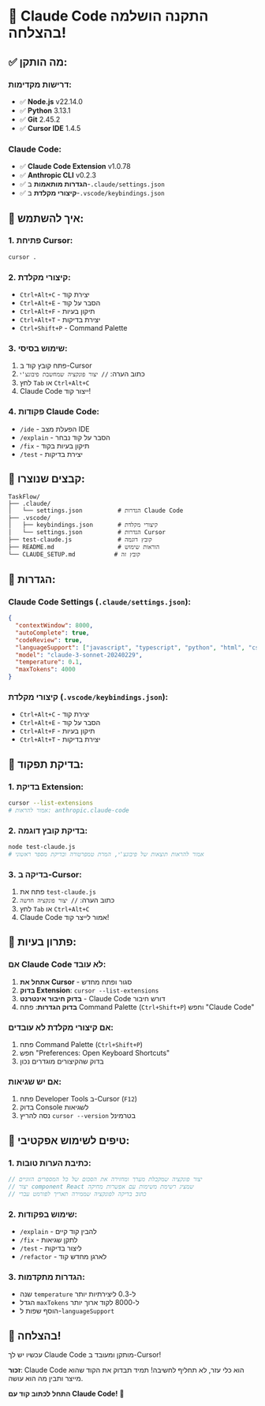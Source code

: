 # 🎉 Claude Code התקנה הושלמה בהצלחה!

## ✅ מה הותקן:

### דרישות מקדימות:
- ✅ **Node.js** v22.14.0
- ✅ **Python** 3.13.1  
- ✅ **Git** 2.45.2
- ✅ **Cursor IDE** 1.4.5

### Claude Code:
- ✅ **Claude Code Extension** v1.0.78
- ✅ **Anthropic CLI** v0.2.3
- ✅ **הגדרות מותאמות** ב-`.claude/settings.json`
- ✅ **קיצורי מקלדת** ב-`.vscode/keybindings.json`

## 🚀 איך להשתמש:

### 1. פתיחת Cursor:
```bash
cursor .
```

### 2. קיצורי מקלדת:
- `Ctrl+Alt+C` - יצירת קוד
- `Ctrl+Alt+E` - הסבר על קוד
- `Ctrl+Alt+F` - תיקון בעיות
- `Ctrl+Alt+T` - יצירת בדיקות
- `Ctrl+Shift+P` - Command Palette

### 3. שימוש בסיסי:
1. פתח קובץ קוד ב-Cursor
2. כתוב הערה: `// יצור פונקציה שמחשבת פיבונצ'י`
3. לחץ `Tab` או `Ctrl+Alt+C`
4. Claude Code ייצור קוד!

### 4. פקודות Claude Code:
- `/ide` - הפעלת מצב IDE
- `/explain` - הסבר על קוד נבחר
- `/fix` - תיקון בעיות בקוד
- `/test` - יצירת בדיקות

## 📁 קבצים שנוצרו:

```
TaskFlow/
├── .claude/
│   └── settings.json          # הגדרות Claude Code
├── .vscode/
│   ├── keybindings.json       # קיצורי מקלדת
│   └── settings.json          # הגדרות Cursor
├── test-claude.js             # קובץ דוגמה
├── README.md                  # הוראות שימוש
└── CLAUDE_SETUP.md           # קובץ זה
```

## 🔧 הגדרות:

### Claude Code Settings (`.claude/settings.json`):
```json
{
  "contextWindow": 8000,
  "autoComplete": true,
  "codeReview": true,
  "languageSupport": ["javascript", "typescript", "python", "html", "css", "json"],
  "model": "claude-3-sonnet-20240229",
  "temperature": 0.1,
  "maxTokens": 4000
}
```

### קיצורי מקלדת (`.vscode/keybindings.json`):
- `Ctrl+Alt+C` - יצירת קוד
- `Ctrl+Alt+E` - הסבר על קוד
- `Ctrl+Alt+F` - תיקון בעיות
- `Ctrl+Alt+T` - יצירת בדיקות

## 🧪 בדיקת תפקוד:

### 1. בדיקת Extension:
```bash
cursor --list-extensions
# אמור להראות: anthropic.claude-code
```

### 2. בדיקת קובץ דוגמה:
```bash
node test-claude.js
# אמור להראות תוצאות של פיבונצ'י, המרת טמפרטורה ובדיקת מספר ראשוני
```

### 3. בדיקה ב-Cursor:
1. פתח את `test-claude.js`
2. כתוב הערה: `// יצור פונקציה חדשה`
3. לחץ `Tab` או `Ctrl+Alt+C`
4. Claude Code אמור לייצר קוד!

## 🔧 פתרון בעיות:

### אם Claude Code לא עובד:
1. **אתחל את Cursor** - סגור ופתח מחדש
2. **בדוק Extension**: `cursor --list-extensions`
3. **בדוק חיבור אינטרנט** - Claude Code דורש חיבור
4. **בדוק הגדרות**: פתח Command Palette (`Ctrl+Shift+P`) וחפש "Claude Code"

### אם קיצורי מקלדת לא עובדים:
1. פתח Command Palette (`Ctrl+Shift+P`)
2. חפש "Preferences: Open Keyboard Shortcuts"
3. בדוק שהקיצורים מוגדרים נכון

### אם יש שגיאות:
1. פתח Developer Tools ב-Cursor (`F12`)
2. בדוק Console לשגיאות
3. נסה להריץ `cursor --version` בטרמינל

## 🎯 טיפים לשימוש אפקטיבי:

### 1. כתיבת הערות טובות:
```javascript
// יצור פונקציה שמקבלת מערך ומחזירה את הסכום של כל המספרים הזוגיים
// יצור component React שמציג רשימת משימות עם אפשרות מחיקה
// כתוב בדיקה לפונקציה שממירה תאריך לפורמט עברי
```

### 2. שימוש בפקודות:
- `/explain` - להבין קוד קיים
- `/fix` - לתקן שגיאות
- `/test` - ליצור בדיקות
- `/refactor` - לארגן מחדש קוד

### 3. הגדרות מתקדמות:
- שנה `temperature` ל-0.3 ליצירתיות יותר
- הגדל `maxTokens` ל-8000 לקוד ארוך יותר
- הוסף שפות ל-`languageSupport`

## 🎉 בהצלחה!

עכשיו יש לך Claude Code מותקן ומעובד ב-Cursor! 

**זכור**: Claude Code הוא כלי עזר, לא תחליף לחשיבה! תמיד תבדוק את הקוד שהוא מייצר ותבין מה הוא עושה.

**התחל לכתוב קוד עם Claude Code!** 🚀
